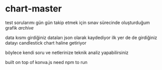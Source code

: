 # chart-master
test sorularımı gün gün takip etmek için sınav sürecinde oluşturduğum grafik *archive*


data kısmı girdiğiniz dataları json olarak kaydediyor 
ilk yer de de girdiğiniz datayı candlestick chart haline getiriyor

böylece kendi soru ve netlerinize teknik analiz yapabilirsiniz 

built on top of konva.js need npm to run
